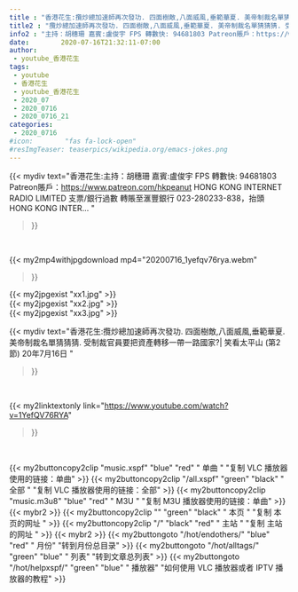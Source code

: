 ```yaml
---
title : "香港花生:攬炒總加速師再次發功. 四面樹敵,八面威風,垂範華夏. 美帝制裁名單猜猜猜. 受制裁官員要把資產轉移一帶一路國家?| 笑看太平山 (第2節) 20年7月16日 "
title2 : "攬炒總加速師再次發功. 四面樹敵,八面威風,垂範華夏. 美帝制裁名單猜猜猜. 受制裁官員要把資產轉移一帶一路國家?| 笑看太平山 (第2節) 20年7月16日 "
info2 : "主持：胡穗珊 嘉賓:盧俊宇 FPS 轉數快: 94681803 Patreon賬戶：https://www.patreon.com/hkpeanut HONG KONG INTERNET RADIO LIMITED 支票/銀行過數 轉賬至滙豐銀行 023-280233-838，抬頭 HONG KONG INTER... "
date:        2020-07-16T21:32:11-07:00
author:
 - youtube_香港花生
tags:
 - youtube
 - 香港花生
 - youtube_香港花生
 - 2020_07
 - 2020_0716
 - 2020_0716_21
categories:
 - 2020_0716
#icon:        "fas fa-lock-open"
#resImgTeaser: teaserpics/wikipedia.org/emacs-jokes.png
---
```


{{< mydiv text="香港花生:主持：胡穗珊 嘉賓:盧俊宇 FPS 轉數快: 94681803 Patreon賬戶：https://www.patreon.com/hkpeanut HONG KONG INTERNET RADIO LIMITED 支票/銀行過數 轉賬至滙豐銀行 023-280233-838，抬頭 HONG KONG INTER... "
>}}
<br>


{{< my2mp4withjpgdownload mp4="20200716_1yefqv76rya.webm"
>}}

{{< my2jpgexist "xx1.jpg" >}}<br>
{{< my2jpgexist "xx2.jpg" >}}<br>
{{< my2jpgexist "xx3.jpg" >}}<br>



{{< mydiv text="香港花生:攬炒總加速師再次發功. 四面樹敵,八面威風,垂範華夏. 美帝制裁名單猜猜猜. 受制裁官員要把資產轉移一帶一路國家?| 笑看太平山 (第2節) 20年7月16日 "
>}}
<br>

{{< my2linktextonly link="https://www.youtube.com/watch?v=1YefQV76RYA"
>}}


<br>

{{< my2buttoncopy2clip "music.xspf"        "blue"   "red"    " 单曲 "  "复制 VLC 播放器使用的链接：单曲" >}} {{< my2buttoncopy2clip "/all.xspf"         "green"  "black"  " 全部 "  "复制 VLC 播放器使用的链接：全部" >}} {{< my2buttoncopy2clip "music.m3u8"        "blue"   "red"    " M3U  "    "复制 M3U 播放器使用的链接：单曲" >}} {{< mybr2 >}} {{< my2buttoncopy2clip ""                  "green"  "black"  " 本页 "    "复制 本页的网址 " >}} {{< my2buttoncopy2clip "/"                 "black"  "red"    " 主站 "    "复制 主站的网址 " >}} {{< mybr2 >}} {{< my2buttongoto      "/hot/endothers/"   "blue"   "red"    " 月份"   "转到月份总目录" >}} {{< my2buttongoto      "/hot/alltags/"     "green"  "blue"   " 列表"   "转到文章总列表" >}} {{< my2buttongoto      "/hot/helpxspf/"    "green"  "blue"   " 播放器" "如何使用 VLC 播放器或者 IPTV 播放器的教程" >}} 
